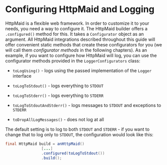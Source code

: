 # Configuring HttpMaid and Logging

HttpMaid is a flexible web framework. In order to
customize it to your needs, you need a way to configure it.
The HttpMaid builder offers a `.configured()` method for this.
It takes a `Configurator` object as an argument. All HttpMaid
integrations described throughout this guide will offer convenient
static methods that create these configurators for you
(we will call them *configurator methods* in the following chapters).
As an example, if you want to configure how HttpMaid will log,
you can use the configurator methods provided in the `LoggerConfigurators` class:

- `toLogUsing()` - logs using the passed implementation of the `Logger` interface

- `toLogToStdout()` - logs everything to `STDOUT`

- `toLogToStderr()` - logs everything to `STDERR`

- `toLogToStdoutAndStderr()` - logs messages to `STDOUT` and exceptions to `STDERR`

- `toDropAllLogMessages()` - does not log at all

The default setting is to log to both `STDOUT` and `STDERR` - if you want to
change that to log only to `STDOUT`, the configuration would look like this:

```java
final HttpMaid build = anHttpMaid()
                [...]
                .configured(toLogToStdout())
                .build();
```